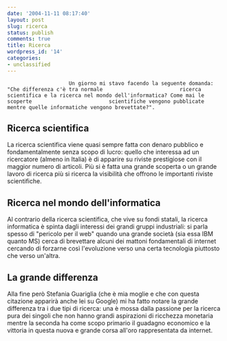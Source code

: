 ```yaml
---
date: '2004-11-11 08:17:40'
layout: post
slug: ricerca
status: publish
comments: true
title: Ricerca
wordpress_id: '14'
categories:
- unclassified
---
```


                        Un giorno mi stavo facendo la seguente domanda: "Che differenza c'è tra normale                         ricerca scientifica e la ricerca nel mondo dell'informatica? Come mai le scoperte                         scientifiche vengono pubblicate mentre quelle informatiche vengono brevettate?".


## Ricerca scientifica


La ricerca scientifica viene quasi sempre fatta con denaro pubblico e fondamentalmente                         senza scopo di lucro: quello che interessa ad un ricercatore (almeno in Italia) è                         di apparire su riviste prestigiose con il maggior numero di articoli. Più si                         è fatta una grande scoperta o un grande lavoro di ricerca più si ricerca                         la visibilità che offrono le importanti riviste scientifiche.


## Ricerca nel mondo dell'informatica


Al contrario della ricerca scientifica, che vive su fondi statali, la ricerca informatica                         è spinta dagli interessi dei grandi gruppi industriali: si parla spesso di "pericolo                         per il web" quando una grande società (sia essa IBM quanto MS) cerca di brevettare                         alcuni dei mattoni fondamentali di internet cercando di forzarne così l'evoluzione verso                         una certa tecnologia piuttosto che verso un'altra.


## La grande differenza


Alla fine però Stefania Guariglia (che è mia moglie e che con questa citazione                         apparirà anche lei su Google) mi ha fatto notare la grande differenza tra i due tipi                         di ricerca: una è mossa dalla passione per la ricerca pura dei singoli che non hanno                         grandi aspirazioni di ricchezza monetaria mentre la seconda ha come scopo primario il guadagno                         economico e la vittoria in questa nuova e grande corsa all'oro rappresentata da internet.
